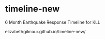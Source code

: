 # timeline-new
6 Month Earthquake Response Timeline for KLL

elizabethgilmour.github.io/timeline-new/
